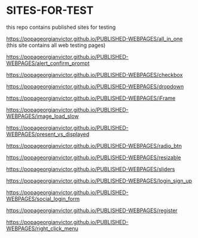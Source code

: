 # SITES-FOR-TEST
this repo contains published sites for testing

https://popageorgianvictor.github.io/PUBLISHED-WEBPAGES/all_in_one (this site contains all web testing pages)

https://popageorgianvictor.github.io/PUBLISHED-WEBPAGES/alert_confirm_prompt

https://popageorgianvictor.github.io/PUBLISHED-WEBPAGES/checkbox

https://popageorgianvictor.github.io/PUBLISHED-WEBPAGES/dropdown

https://popageorgianvictor.github.io/PUBLISHED-WEBPAGES/iFrame

https://popageorgianvictor.github.io/PUBLISHED-WEBPAGES/image_load_slow

https://popageorgianvictor.github.io/PUBLISHED-WEBPAGES/present_vs_displayed

https://popageorgianvictor.github.io/PUBLISHED-WEBPAGES/radio_btn

https://popageorgianvictor.github.io/PUBLISHED-WEBPAGES/resizable

https://popageorgianvictor.github.io/PUBLISHED-WEBPAGES/sliders

https://popageorgianvictor.github.io/PUBLISHED-WEBPAGES/login_sign_up

https://popageorgianvictor.github.io/PUBLISHED-WEBPAGES/social_login_form

https://popageorgianvictor.github.io/PUBLISHED-WEBPAGES/register

https://popageorgianvictor.github.io/PUBLISHED-WEBPAGES/right_click_menu
